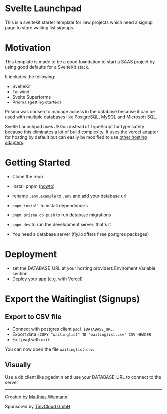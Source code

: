 # Svelte Launchpad

This is a sveltekit starter template for new projects which need a signup page to store waiting list signups.

# Motivation

This template is made to be a good foundation to start a SAAS project by using good defaults for a SvelteKit stack. 


It includes the following:
- SvelteKit
- Tailwind
- Svelte Superforms
- Prisma ([getting started](https://www.prisma.io/docs/getting-started))

Prisma was chosen to manage access to the database because it can be used with multiple databases like PostgreSQL, MySQL and Microsoft SQL.

Svelte Launchpad uses JSDoc instead of TypeScript for type safety because this eliminates a lot of build complexity. It uses the vercel adapter for hosting by default but can easily be modified to use [other hosting adapters](https://kit.svelte.dev/docs/adapter-node).

# Getting Started

- Clone the repo
- Install pnpm  ([howto](https://pnpm.io/installation))
- rename `.env.example` to `.env` and add your database url
- `pnpm install` to install dependencies
- `pnpm prisma db push` to run database migrations
- `pnpm dev` to run the development server. that's it

- You need a database server (fly.io offers f ree postgres packages)
# Deployment
- set the DATABASE_URL at your hosting providers Enviroment Variable section
- Deploy your app (e.g. with Vercel)

# Export the Waitinglist (Signups)

## Export to CSV file
- Connect with postgres client `psql $DATABASE_URL`.
- Export data `\COPY "waitinglist" TO 'waitinglist.csv' CSV HEADER`
- Exit psql with `exit`

You can now open the file `waitinglist.csv`.

## Visually 
Use a db client like pgadmin and use your DATABASE_URL to connect to the server

---
Created by <a href="https://twitter.com/wiemann">Matthias Wiemann</a> 

Sponsored by <a href="https://www.tinycloud.io">TinyCloud GmbH</a>